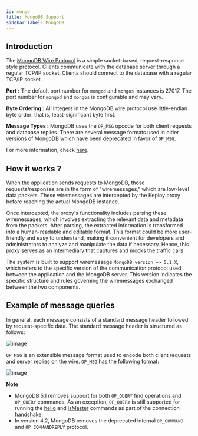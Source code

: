```yaml
---
id: mongo
title: MongoDB Support
sidebar_label: MongoDB
---
```


## Introduction

The [MongoDB Wire Protocol](https://www.mongodb.com/docs/manual/reference/mongodb-wire-protocol/) is a simple socket-based, request-response style protocol. Clients communicate with the database server through a regular TCP/IP socket. Clients should connect to the database with a regular TCP/IP socket.

**Port :** The default port number for `mongod` and `mongos` instances is 27017. The port number for `mongod` and `mongos` is configurable and may vary.

**Byte Ordering :** All integers in the MongoDB wire protocol use little-endian byte order: that is, least-significant byte first.

**Message Types :** MongoDB uses the `OP_MSG` opcode for both client requests and database replies. There are several message formats used in older versions of MongoDB which have been deprecated in favor of `OP_MSG`.

For more information, check [here](https://www.mongodb.com/docs/manual/reference/mongodb-wire-protocol/#standard-message-header).

## How it works ?

When the application sends requests to MongoDB, those requests/responses are in the form of "wiremessages," which are low-level data packets. These wiremessages are intercepted by the Keploy proxy before reaching the actual MongoDB instance.

Once intercepted, the proxy's functionality includes parsing these wiremessages, which involves extracting the relevant data and metadata from the packets. After parsing, the extracted information is transformed into a human-readable and editable format. This format could be more user-friendly and easy to understand, making it convenient for developers and administrators to analyze and manipulate the data if necessary. Hence, this proxy serves as an intermediary that captures and mocks the traffic calls.

The system is built to support wiremessage `MongoDB version => 5.1.X`, which refers to the specific version of the communication protocol used between the application and the MongoDB server. This version indicates the specific structure and rules governing the wiremessages exchanged between the two components.

## Example of message queries

In general, each message consists of a standard message header followed by request-specific data. The standard message header is structured as follows:

![image](https://github.com/Swpn0neel/docs/assets/121167506/0f8b0a26-799e-498a-877d-02645b76fc6b)

`OP_MSG` is an extensible message format used to encode both client requests and server replies on the wire.
`OP_MSG` has the following format:

![image](https://github.com/Swpn0neel/docs/assets/121167506/247c9be9-19de-4e7f-abef-0ed4513b8925)


**Note**

- MongoDB 5.1 removes support for both `OP_QUERY` find operations and `OP_QUERY` commands. As an exception, `OP_QUERY` is still supported for running the [hello](https://www.mongodb.com/docs/manual/reference/command/hello/#mongodb-dbcommand-dbcmd.hello) and [isMaster](https://www.mongodb.com/docs/v4.4/reference/command/isMaster/#mongodb-dbcommand-dbcmd.isMaster) commands as part of the connection handshake.
- In version 4.2, MongoDB removes the deprecated internal `OP_COMMAND` and `OP_COMMANDREPLY` protocol.